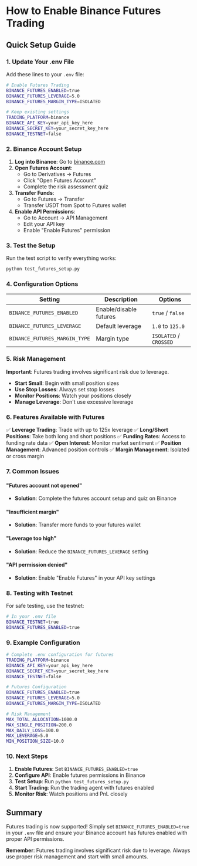 # How to Enable Binance Futures Trading

## Quick Setup Guide

### 1. Update Your .env File

Add these lines to your `.env` file:

```bash
# Enable Futures Trading
BINANCE_FUTURES_ENABLED=true
BINANCE_FUTURES_LEVERAGE=5.0
BINANCE_FUTURES_MARGIN_TYPE=ISOLATED

# Keep existing settings
TRADING_PLATFORM=binance
BINANCE_API_KEY=your_api_key_here
BINANCE_SECRET_KEY=your_secret_key_here
BINANCE_TESTNET=false
```

### 2. Binance Account Setup

1. **Log into Binance**: Go to [binance.com](https://binance.com)
2. **Open Futures Account**: 
   - Go to Derivatives → Futures
   - Click "Open Futures Account"
   - Complete the risk assessment quiz
3. **Transfer Funds**: 
   - Go to Futures → Transfer
   - Transfer USDT from Spot to Futures wallet
4. **Enable API Permissions**:
   - Go to Account → API Management
   - Edit your API key
   - Enable "Enable Futures" permission

### 3. Test the Setup

Run the test script to verify everything works:

```bash
python test_futures_setup.py
```

### 4. Configuration Options

| Setting | Description | Options |
|---------|-------------|---------|
| `BINANCE_FUTURES_ENABLED` | Enable/disable futures | `true` / `false` |
| `BINANCE_FUTURES_LEVERAGE` | Default leverage | `1.0` to `125.0` |
| `BINANCE_FUTURES_MARGIN_TYPE` | Margin type | `ISOLATED` / `CROSSED` |

### 5. Risk Management

**Important**: Futures trading involves significant risk due to leverage.

- **Start Small**: Begin with small position sizes
- **Use Stop Losses**: Always set stop losses
- **Monitor Positions**: Watch your positions closely
- **Manage Leverage**: Don't use excessive leverage

### 6. Features Available with Futures

✅ **Leverage Trading**: Trade with up to 125x leverage
✅ **Long/Short Positions**: Take both long and short positions
✅ **Funding Rates**: Access to funding rate data
✅ **Open Interest**: Monitor market sentiment
✅ **Position Management**: Advanced position controls
✅ **Margin Management**: Isolated or cross margin

### 7. Common Issues

#### "Futures account not opened"
- **Solution**: Complete the futures account setup and quiz on Binance

#### "Insufficient margin"
- **Solution**: Transfer more funds to your futures wallet

#### "Leverage too high"
- **Solution**: Reduce the `BINANCE_FUTURES_LEVERAGE` setting

#### "API permission denied"
- **Solution**: Enable "Enable Futures" in your API key settings

### 8. Testing with Testnet

For safe testing, use the testnet:

```bash
# In your .env file
BINANCE_TESTNET=true
BINANCE_FUTURES_ENABLED=true
```

### 9. Example Configuration

```bash
# Complete .env configuration for futures
TRADING_PLATFORM=binance
BINANCE_API_KEY=your_api_key_here
BINANCE_SECRET_KEY=your_secret_key_here
BINANCE_TESTNET=false

# Futures Configuration
BINANCE_FUTURES_ENABLED=true
BINANCE_FUTURES_LEVERAGE=5.0
BINANCE_FUTURES_MARGIN_TYPE=ISOLATED

# Risk Management
MAX_TOTAL_ALLOCATION=1000.0
MAX_SINGLE_POSITION=200.0
MAX_DAILY_LOSS=100.0
MAX_LEVERAGE=5.0
MIN_POSITION_SIZE=10.0
```

### 10. Next Steps

1. **Enable Futures**: Set `BINANCE_FUTURES_ENABLED=true`
2. **Configure API**: Enable futures permissions in Binance
3. **Test Setup**: Run `python test_futures_setup.py`
4. **Start Trading**: Run the trading agent with futures enabled
5. **Monitor Risk**: Watch positions and PnL closely

## Summary

Futures trading is now supported! Simply set `BINANCE_FUTURES_ENABLED=true` in your `.env` file and ensure your Binance account has futures enabled with proper API permissions.

**Remember**: Futures trading involves significant risk due to leverage. Always use proper risk management and start with small amounts.
